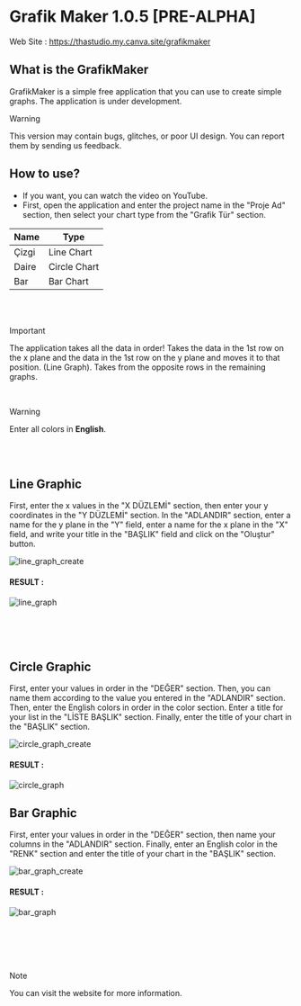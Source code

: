 # Grafik Maker 1.0.5 [PRE-ALPHA]

Web Site : https://thastudio.my.canva.site/grafikmaker

## What is the GrafikMaker
GrafikMaker is a simple free application that you can use to create simple graphs. The application is under development.

>[!WARNING]
> This version may contain bugs, glitches, or poor UI design. You can report them by sending us feedback.

## How to use?

- If you want, you can watch the video on YouTube.
- First, open the application and enter the project name in the "Proje Ad" section, then select your chart type from the "Grafik Tür" section.

|  Name | Type  |
|-------|-------|
| Çizgi | Line Chart |
| Daire | Circle Chart |
|  Bar  | Bar Chart |

<br>
<br>

>[!IMPORTANT]
> The application takes all the data in order! Takes the data in the 1st row on the x plane and the data in the 1st row on the y plane and moves it to that position. (Line Graph).
Takes from the opposite rows in the remaining graphs.

<br>

>[!WARNING]
> Enter all colors in **English**.

<br>
<br>

## Line Graphic
First, enter the x values ​​in the "X DÜZLEMİ" section, then enter your y coordinates in the "Y DÜZLEMİ" section. In the "ADLANDIR" section, enter a name for the y plane in the "Y" field, enter a name for the x plane in the "X" field, and write your title in the "BAŞLIK" field and click on the "Oluştur" button.

![line_graph_create](https://github.com/user-attachments/assets/675f14c3-6ac8-4ea2-bcfa-e3cc5247c933)

#### RESULT :

![line_graph](https://github.com/user-attachments/assets/6d3511a4-53eb-40fa-87fd-9ef81ffd70f4)

<br>
<br>
<br>

## Circle Graphic
First, enter your values ​​in order in the "DEĞER" section. Then, you can name them according to the value you entered in the "ADLANDIR" section. Then, enter the English colors in order in the color section. Enter a title for your list in the "LİSTE BAŞLIK" section. Finally, enter the title of your chart in the "BAŞLIK" section.

![circle_graph_create](https://github.com/user-attachments/assets/25f7db35-8a0e-42a1-8bdb-21d4300c1551)

#### RESULT :

![circle_graph](https://github.com/user-attachments/assets/918b8340-1437-45f0-bce0-310461978d1a)

## Bar Graphic
First, enter your values ​​in order in the "DEĞER" section, then name your columns in the "ADLANDIR" section. Finally, enter an English color in the "RENK" section and enter the title of your chart in the "BAŞLIK" section.

![bar_graph_create](https://github.com/user-attachments/assets/d48b9384-b7a2-40c0-a1c9-88c8d8149c36)

#### RESULT :

![bar_graph](https://github.com/user-attachments/assets/e24a81cf-6063-4431-8e0a-cb5e4e960106)

<br>
<br>
<br>
<br>

>[!NOTE]
> You can visit the website for more information.


